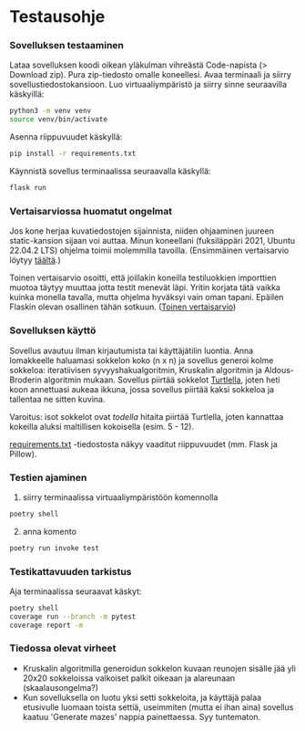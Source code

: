 # Testausohje

### Sovelluksen testaaminen

Lataa sovelluksen koodi oikean yläkulman vihreästä Code-napista (> Download zip). Pura zip-tiedosto omalle koneellesi. Avaa terminaali ja siirry sovellustiedostokansioon. Luo virtuaaliympäristö ja siirry sinne seuraavilla käskyillä:

```bash
python3 -m venv venv
source venv/bin/activate
```

Asenna riippuvuudet käskyllä:

```bash
pip install -r requirements.txt
```

Käynnistä sovellus terminaalissa seuraavalla käskyllä:

```bash
flask run
```

### Vertaisarviossa huomatut ongelmat

Jos kone herjaa kuvatiedostojen sijainnista, niiden ohjaaminen juureen static-kansion sijaan voi auttaa. Minun koneellani (fuksiläppäri 2021, Ubuntu 22.04.2 LTS) ohjelma toimii molemmilla tavoilla. (Ensimmäinen vertaisarvio löytyy [täältä](https://github.com/KatjaKvintus/maze_generation/issues/1).)

Toinen vertaisarvio osoitti, että joillakin koneilla testiluokkien importtien muotoa täytyy muuttaa jotta testit menevät läpi. Yritin korjata tätä vaikka kuinka monella tavalla, mutta ohjelma hyväksyi vain oman tapani. Epäilen Flaskin olevan osallinen tähän sotkuun. ([Toinen vertaisarvio](https://github.com/KatjaKvintus/maze_generation/issues/2))


### Sovelluksen käyttö

Sovellus avautuu ilman kirjautumista tai käyttäjätilin luontia. Anna lomakkeelle haluamasi sokkelon koko (n x n) ja sovellus generoi kolme sokkeloa: iteratiivisen syvyyshakualgoritmin, Kruskalin algoritmin ja Aldous-Broderin algoritmin mukaan. Sovellus piirtää sokkelot [Turtlella](https://docs.python.org/3/library/turtle.html), joten heti koon annettuasi aukeaa ikkuna, jossa sovellus piirtää kaksi sokkeloa ja tallentaa ne sitten kuvina. 

Varoitus: isot sokkelot ovat _todella_ hitaita piirtää Turtlella, joten kannattaa kokeilla aluksi maltillisen kokoisella (esim. 5 - 12).

[requirements.txt](https://github.com/KatjaKvintus/maze_generation/blob/main/requirements.txt) -tiedostosta näkyy vaaditut riippuvuudet (mm. Flask ja Pillow).


### Testien ajaminen

1. siirry terminaalissa virtuaaliympäristöön komennolla 
```bash
poetry shell
```
2. anna komento 
```bash
poetry run invoke test
```

### Testikattavuuden tarkistus

Aja terminaalissa seuraavat käskyt:
```bash
poetry shell
coverage run --branch -m pytest
coverage report -m
```

### Tiedossa olevat virheet

- Kruskalin algoritmilla generoidun sokkelon kuvaan reunojen sisälle jää yli 20x20 sokkeloissa valkoiset palkit oikeaan ja alareunaan (skaalausongelma?)
- Kun sovelluksella on luotu yksi setti sokkeloita, ja käyttäjä palaa etusivulle luomaan toista settiä, useimmiten (mutta ei ihan aina) sovellus kaatuu 'Generate mazes' nappia painettaessa. Syy tuntematon.

